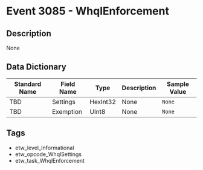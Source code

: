 # Event 3085 - WhqlEnforcement

## Description
None

## Data Dictionary
|Standard Name|Field Name|Type|Description|Sample Value|
|---|---|---|---|---|
|TBD|Settings|HexInt32|None|`None`|
|TBD|Exemption|UInt8|None|`None`|

## Tags
* etw_level_Informational
* etw_opcode_WhqlSettings
* etw_task_WhqlEnforcement